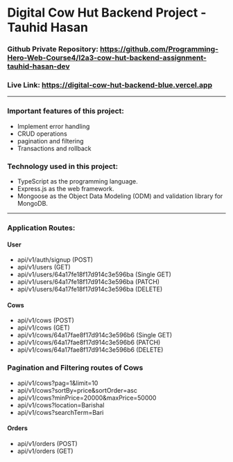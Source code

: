 # Digital Cow Hut Backend Project - Tauhid Hasan

### Github Private Repository: https://github.com/Programming-Hero-Web-Course4/l2a3-cow-hut-backend-assignment-tauhid-hasan-dev
### Live Link: https://digital-cow-hut-backend-blue.vercel.app
---
### Important features of this project:

- Implement error handling
- CRUD operations
- pagination and filtering
- Transactions and rollback

### Technology used in this project:

- TypeScript as the programming language.
- Express.js as the web framework.
- Mongoose as the Object Data Modeling (ODM) and validation library for MongoDB.
---
### Application Routes:

   #### User
   - api/v1/auth/signup (POST)
   - api/v1/users (GET)
   - api/v1/users/64a17fe18f17d914c3e596ba (Single GET) 
   - api/v1/users/64a17fe18f17d914c3e596ba (PATCH)
   - api/v1/users/64a17fe18f17d914c3e596ba (DELETE) 


   #### Cows
   - api/v1/cows (POST)
   - api/v1/cows (GET)
   - api/v1/cows/64a17fae8f17d914c3e596b6 (Single GET) 
   - api/v1/cows/64a17fae8f17d914c3e596b6 (PATCH)
   - api/v1/cows/64a17fae8f17d914c3e596b6 (DELETE) 

   ### Pagination and Filtering routes of Cows

   - api/v1/cows?pag=1&limit=10
   - api/v1/cows?sortBy=price&sortOrder=asc
   - api/v1/cows?minPrice=20000&maxPrice=50000
   - api/v1/cows?location=Barishal
   - api/v1/cows?searchTerm=Bari
     
  
   #### Orders
   - api/v1/orders (POST)
   - api/v1/orders (GET)

